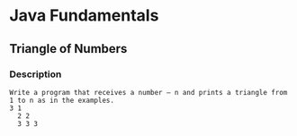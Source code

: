 # Java Fundamentals

## Triangle of Numbers

### Description

    Write a program that receives a number – n and prints a triangle from 1 to n as in the examples.
    3 1 
      2 2 
      3 3 3